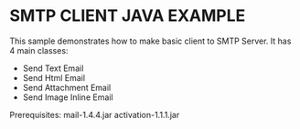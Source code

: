 # SMTP CLIENT JAVA EXAMPLE

This sample demonstrates how to make basic client to SMTP Server.
It has 4 main classes:
- Send Text Email
- Send Html Email
- Send Attachment Email
- Send Image Inline Email

Prerequisites:
mail-1.4.4.jar
activation-1.1.1.jar
